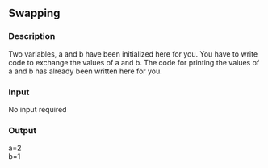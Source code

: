 ## Swapping

### Description

Two variables, a and b have been initialized here for you. You have to write code to exchange the values of a and b. The code for printing the values of a and b has already been written here for you.

### Input

No input required

### Output

a=2<br>
b=1
